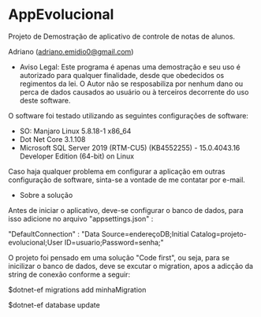 # AppEvolucional
Projeto de Demostração de aplicativo de controle de notas de alunos.

Adriano (adriano.emidio0@gmail.com)

* Aviso Legal: Este programa é apenas uma demostração e seu uso é autorizado para qualquer finalidade, desde que obedecidos os regimentos da lei. O Autor não se resposabiliza por nenhum dano ou perca de dados causados ao usuário ou à terceiros decorrente do uso deste software. 

O software foi testado utilizando as seguintes configurações de software:
* SO: Manjaro Linux 5.8.18-1 x86_64
* Dot Net Core 3.1.108
* Microsoft SQL Server 2019 (RTM-CU5) (KB4552255) - 15.0.4043.16 Developer Edition (64-bit) on Linux

Caso haja qualquer problema em configurar a aplicação em outras configuração de software, sinta-se a vontade de me contatar por e-mail.


* Sobre a solução

Antes de iniciar o aplicativo, deve-se configurar o banco de dados, para isso adicione no arquivo "appsettings.json" :

"DefaultConnection" : "Data Source=endereçoDB;Initial Catalog=projeto-evolucional;User ID=usuario;Password=senha;"

O projeto foi pensado em uma solução "Code first", ou seja, para se inicilizar o banco de dados, deve se excutar o migration, apos a adicção da string de conexão conforme a seguir:

<p>$dotnet-ef migrations add minhaMigration</p>
<p>$dotnet-ef database update</p>
